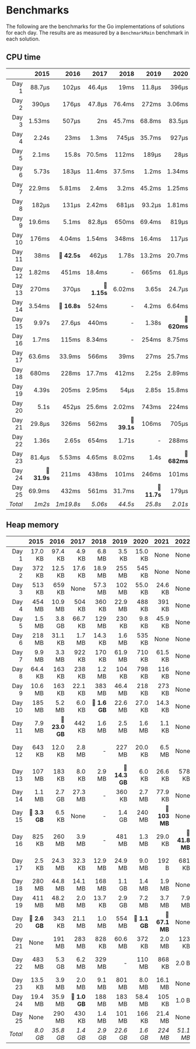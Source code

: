 # Benchmarks
The following are the benchmarks for the Go implementations of solutions for each day. The results are as measured by a `BenchmarkMain` benchmark in each solution.

## CPU time

 &nbsp;  | 2015 | 2016 | 2017 | 2018 | 2019 | 2020 | 2021 | 2022 | 2023 | 2024
 ---:  | ---:  | ---:  | ---:  | ---:  | ---:  | ---:  | ---:  | ---:  | ---:  | ---: 
Day 1 | 88.7µs | 102µs | 46.4µs | 19ms | 11.8µs | 396µs | 14.4µs | 13.9µs | 579µs | 64.5µs
Day 2 | 390µs | 176µs | 47.8µs | 76.4ms | 272ms | 3.06ms | 1.22µs | 4.18µs | 22.2µs | 75µs
Day 3 | 1.53ms | 507µs | 2ns | 45.7ms | 68.8ms | 83.5µs | 48.2µs | 65.7µs | 2.78ms | 25.9µs
Day 4 | 2.24s | 23ms | 1.3ms | 745µs | 35.7ms | 927µs | 692µs | 23.4µs | 62.8µs | 396µs
Day 5 | 2.1ms | 15.8s | 70.5ms | 112ms | 189µs | 28µs | 704µs | 15.7µs | 35.2µs | 35.7µs
Day 6 | 5.73s | 183µs | 11.4ms | 37.5ms | 1.2ms | 1.34ms | 656ns | 14.5µs | 3.44ms | 77ms
Day 7 | 22.9ms | 5.81ms | 2.4ms | 3.2ms | 45.2ms | 1.25ms | 57.1µs | 13.2µs | 312µs | 14.2ms
Day 8 | 182µs | 131µs | 2.42ms | 681µs | 93.2µs | 1.81ms | 535µs | 458µs | 1.68ms | 14.1µs
Day 9 | 19.6ms | 5.1ms | 82.8µs | 650ms | 69.4ms | 819µs | 244µs | 446µs | 114µs | 1.29ms
Day 10 | 176ms | 4.04ms | 1.54ms | 348ms | 16.4ms | 117µs | 74.4µs | 919ns | 3.66ms | 80.8µs
Day 11 | 38ms | **🔴 42.5s** | 462µs | 1.78s | 13.2ms | 20.7ms | 360µs | 18.3ms | 274µs | 428ns
Day 12 | 1.82ms | 451ms | 18.4ms | - | 665ms | 61.8µs | 5.09ms | 1.58ms | 53ms | 1.13ms
Day 13 | 270ms | 370µs | **🔴 1.15s** | 6.02ms | 3.65s | 24.7µs | 145µs | 2.59ms | 1.96ms | 53.7µs
Day 14 | 3.54ms | **🔴 16.8s** | 524ms | - | 4.2ms | 6.64ms | 405µs | 8.12ms | 33ms | 266µs
Day 15 | 9.97s | 27.6µs | 440ms | - | 1.38s | **🔴 620ms** | **🔴 296ms** | 2.84µs | 147µs | 605µs
Day 16 | 1.7ms | 115ms | 8.34ms | - | 254ms | 8.75ms | 45.2µs | **🔴 2.05s** | 6.71ms | 3.22ms
Day 17 | 63.6ms | 33.9ms | 566ms | 39ms | 27ms | 25.7ms | 301µs | 1.8ms | **🔴 208ms** | 1.13µs
Day 18 | 680ms | 228ms | 17.7ms | 412ms | 2.25s | 2.89ms | 18.1ms | 1.02ms | 27.6µs | 14.9ms
Day 19 | 4.39s | 205ms | 2.95ms | 54µs | 2.85s | 15.8ms | 41.8ms | **🔴 1.56s** | 293µs | 52.1µs
Day 20 | 5.1s | 452µs | 25.6ms | 2.02ms | 743ms | 224ms | 18.9ms | 594ms | 25.5ms | 29.4µs
Day 21 | 29.8µs | 326ms | 562ms | **🔴 39.1s** | 106ms | 705µs | 7.7ms | 569µs | 10.3ms | 17.7ms
Day 22 | 1.36s | 2.65s | 654ms | 1.71s | - | 288ms | 16.7ms | 172ms | 9.84ms | **🔴 465ms**
Day 23 | 81.4µs | 5.53ms | 4.65ms | 8.02ms | 1.4s | **🔴 682ms** | 92.1ms | 154ms | **🔴 199ms** | -
Day 24 | **🔴 31.9s** | 211ms | 438ms | 101ms | 246ms | 101ms | 1.42ms | 190ms | 1.04ms | -
Day 25 | 69.9ms | 432ms | 561ms | 31.7ms | **🔴 11.7s** | 179µs | **🔴 139ms** | 4.48µs | - | -
*Total* | *1m2s* | *1m19.8s* | *5.06s* | *44.5s* | *25.8s* | *2.01s* | *640ms* | *4.75s* | *562ms* | *597ms*

## Heap memory

 &nbsp;  | 2015 | 2016 | 2017 | 2018 | 2019 | 2020 | 2021 | 2022 | 2023 | 2024
 ---:  | ---:  | ---:  | ---:  | ---:  | ---:  | ---:  | ---:  | ---:  | ---:  | ---: 
Day 1 | 17.0 KB | 97.4 KB | 4.9 KB | 6.8 MB | 3.5 KB | 15.0 KB | None | None | None | None
Day 2 | 372 KB | 12.5 KB | 17.6 KB | 18.9 MB | 255 MB | 545 KB | None | None | None | None
Day 3 | 513 KB | 659 KB | None | 57.3 MB | 102 MB | 55.0 KB | 24.6 KB | None | 2.8 MB | None
Day 4 | 454 MB | 10.9 MB | 504 KB | 360 KB | 22.9 MB | 488 KB | 391 KB | None | None | None
Day 5 | 1.5 MB | 3.8 GB | 66.7 KB | 129 MB | 230 KB | 9.8 KB | 45.9 KB | None | 40.2 KB | None
Day 6 | 218 MB | 31.1 KB | 1.7 MB | 14.3 KB | 1.6 MB | 535 KB | None | None | 112 B | None
Day 7 | 9.9 MB | 3.3 MB | 922 KB | 170 KB | 61.9 MB | 710 KB | 61.5 KB | None | 101 KB | None
Day 8 | 64.4 KB | 163 KB | 238 KB | 1.2 MB | 104 KB | 798 KB | 116 KB | None | 13.0 KB | None
Day 9 | 10.6 MB | 163 KB | 22.1 KB | 383 MB | 46.4 MB | 218 KB | 273 KB | None | 326 KB | None
Day 10 | 185 MB | 5.2 MB | 6.0 KB | **🔴 1.6 GB** | 22.6 MB | 27.0 KB | 14.3 KB | None | 688 KB | None
Day 11 | 7.9 MB | **🔴 23.0 GB** | 442 KB | 1.6 MB | 2.5 MB | 1.6 MB | 1.1 KB | None | 75.6 KB | None
Day 12 | 643 KB | 12.0 KB | 2.8 MB | - | 227 MB | 20.0 KB | 6.5 MB | None | **🔴 108 MB** | None
Day 13 | 107 MB | 183 KB | 8.0 KB | 2.9 MB | **🔴 14.3 GB** | 6.0 KB | 26.6 KB | 578 KB | 1.3 MB | None
Day 14 | 1.1 MB | 2.7 GB | 27.3 MB | - | 360 KB | 2.7 MB | 77.9 KB | None | 87.6 KB | None
Day 15 | **🔴 3.3 GB** | 6.5 KB | None | - | 1.4 GB | 240 MB | **🔴 103 MB** | None | 17.9 KB | None
Day 16 | 825 KB | 260 MB | 3.9 MB | - | 481 MB | 1.3 MB | 29.0 KB | **🔴 41.8 MB** | 44.5 MB | None
Day 17 | 2.5 KB | 24.3 MB | 32.3 KB | 12.9 MB | 24.9 MB | 9.0 MB | 192 B | 681 KB | **🔴 76.9 MB** | None
Day 18 | 280 MB | 44.8 MB | 14.1 MB | 168 MB | 1.1 GB | 1.4 MB | 1.9 MB | None | None | None
Day 19 | 411 MB | 48.2 MB | 2.0 MB | 13.7 KB | 2.9 GB | 7.2 MB | 3.7 MB | 7.9 MB | 252 KB | 8.2 KB
Day 20 | **🔴 2.6 GB** | 343 KB | 21.1 MB | 1.0 MB | 554 MB | **🔴 1.1 GB** | **🔴 67.1 MB** | None | 27.4 KB | None
Day 21 | None | 191 MB | 283 MB | 828 KB | 60.6 MB | 372 KB | 2.0 MB | 123 KB | 8.2 MB | 121 KB
Day 22 | 483 MB | 5.3 GB | 6.2 MB | 329 MB | - | 110 MB | 868 KB | 2.0 B | 434 KB | **🔴 218 MB**
Day 23 | 13.5 KB | 3.9 MB | 2.0 MB | 9.1 MB | 801 MB | 8.0 MB | 16.1 MB | None | 9.4 MB | -
Day 24 | 19.4 MB | 35.9 MB | **🔴 1.0 GB** | 188 MB | 183 MB | 58.4 MB | 105 KB | 1.0 B | 128 KB | -
Day 25 | None | 290 MB | 430 KB | 1.4 MB | 101 MB | 166 KB | 21.4 MB | None | - | -
*Total* | *8.0 GB* | *35.8 GB* | *1.4 GB* | *2.9 GB* | *22.6 GB* | *1.6 GB* | *224 MB* | *51.1 MB* | *253 MB* | *218 MB*
